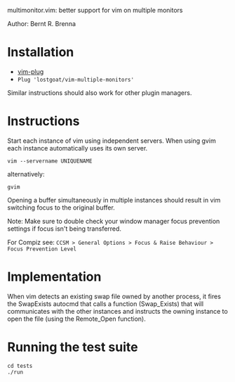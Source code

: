 
multimonitor.vim: better support for vim on multiple monitors


Author: Bernt R. Brenna


Installation
============

* [vim-plug](https://github.com/junegunn/vim-plug)
 *  `Plug 'lostgoat/vim-multiple-monitors'`

Similar instructions should also work for other plugin managers.

Instructions
============

Start each instance of vim using independent servers. When using
gvim each instance automatically uses its own server.

`vim --servername UNIQUENAME`

alternatively:

`gvim`

Opening a buffer simultaneously in multiple instances should result
in vim switching focus to the original buffer.

Note: Make sure to double check your window manager focus prevention
settings if focus isn't being transferred.

For Compiz see:
`CCSM > General Options > Focus & Raise Behaviour > Focus Prevention Level`

Implementation
==============

When vim detects an existing swap file owned by another process, it fires
the SwapExists autocmd that calls a function (Swap_Exists) that will
communicates with the other instances and instructs the owning instance to
open the file (using the Remote_Open function).

Running the test suite
======================

```
cd tests
./run
```
